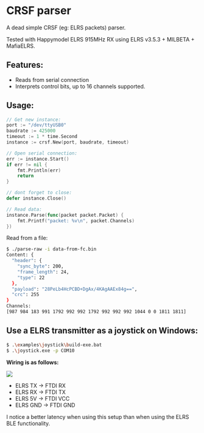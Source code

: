 # CRSF parser

A dead simple CRSF (eg: ELRS packets) parser.

Tested with Happymodel ELRS 915MHz RX using ELRS v3.5.3 + MILBETA + MafiaELRS.

## Features:

- Reads from serial connection
- Interprets control bits, up to 16 channels supported.

## Usage:

```go
// Get new instance:
port := "/dev/ttyUSB0"
baudrate := 425000
timeout := 1 * time.Second
instance := crsf.New(port, baudrate, timeout)

// Open serial connection:
err := instance.Start()
if err != nil {
    fmt.Println(err)
    return
}

// dont forget to close:
defer instance.Close()

// Read data:
instance.Parse(func(packet packet.Packet) {
	fmt.Printf("packet: %v\n", packet.Channels)
})

```

Read from a file:

```bash
$ ./parse-raw -i data-from-fc.bin
Content: {
  "header": {
    "sync_byte": 200,
    "frame_length": 24,
    "type": 22
  },
  "payload": "28PeLb4HcPCBD+DgAx/4KAgAAEx84g==",
  "crc": 255
}
Channels:
[987 984 183 991 1792 992 992 1792 992 992 992 1044 0 0 1811 1811]
```

## Use a ELRS transmitter as a joystick on Windows:

```bash
$ .\examples\joystick\build-exe.bat
$ .\joystick.exe -p COM10
```

**Wiring is as follows:**

![](https://i.imgur.com/3eWjbXS.jpeg)

- ELRS TX -> FTDI RX
- ELRS RX -> FTDI TX
- ELRS 5V -> FTDI VCC
- ELRS GND -> FTDI GND

I notice a better latency when using this setup than when using the ELRS BLE functionality.